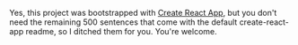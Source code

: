 Yes, this project was bootstrapped with [Create React App](https://github.com/facebookincubator/create-react-app), but you don't need the remaining 500 sentences that come with the default create-react-app readme, so I ditched them for you. You're welcome.

